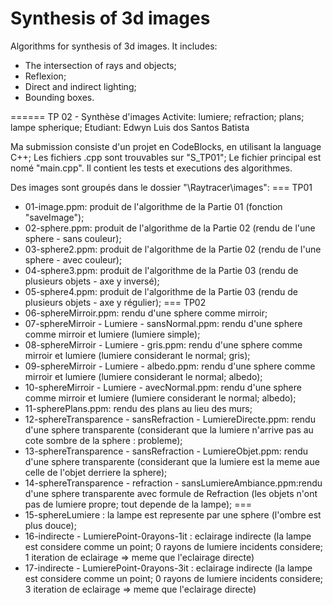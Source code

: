 # Synthesis of 3d images
Algorithms for synthesis of 3d images.
It includes:
- The intersection of rays and objects;
- Reflexion;
- Direct and indirect lighting;
- Bounding boxes.

======
TP 02 - Synthèse d'images
Activite: lumiere; refraction; plans; lampe spherique;
Etudiant: Edwyn Luis dos Santos Batista

Ma submission consiste d'un projet en CodeBlocks, en utilisant la language C++;
Les fichiers .cpp sont trouvables sur "S_TP01";
Le fichier principal est nomé "main.cpp". Il contient les tests et executions des algorithmes.

Des images sont groupés dans le dossier "\Raytracer\images":
=== TP01
- 01-image.ppm: 	produit de l'algorithme de la Partie 01 (fonction "saveImage");
- 02-sphere.ppm:	produit de l'algorithme de la Partie 02 (rendu de l'une sphere - sans couleur);
- 03-sphere2.ppm:	produit de l'algorithme de la Partie 02 (rendu de l'une sphere - avec couleur);
- 04-sphere3.ppm:	produit de l'algorithme de la Partie 03 (rendu de plusieurs objets - axe y inversé);
- 05-sphere4.ppm:	produit de l'algorithme de la Partie 03 (rendu de plusieurs objets - axe y régulier);
=== TP02
- 06-sphereMirroir.ppm:				rendu d'une sphere comme mirroir;
- 07-sphereMirroir - Lumiere - sansNormal.ppm:	rendu d'une sphere comme mirroir et lumiere (lumiere simple);
- 08-sphereMirroir - Lumiere - gris.ppm:	rendu d'une sphere comme mirroir et lumiere (lumiere considerant le normal; gris);
- 09-sphereMirroir - Lumiere - albedo.ppm:	rendu d'une sphere comme mirroir et lumiere (lumiere considerant le normal; albedo);
- 10-sphereMirroir - Lumiere - avecNormal.ppm:	rendu d'une sphere comme mirroir et lumiere (lumiere considerant le normal; albedo);
- 11-spherePlans.ppm:				rendu des plans au lieu des murs;
- 12-sphereTransparence - sansRefraction - LumiereDirecte.ppm:	rendu d'une sphere transparente (considerant que la lumiere n'arrive pas au cote sombre de la sphere : probleme);
- 13-sphereTransparence - sansRefraction - LumiereObjet.ppm:	rendu d'une sphere transparente (considerant que la lumiere est la meme aue celle de l'objet derriere la sphere);
- 14-sphereTransparence - refraction - sansLumiereAmbiance.ppm:rendu d'une sphere transparente avec formule de Refraction (les objets n'ont pas de lumiere propre; tout depende de la lampe);
===
- 15-sphereLumiere : 				la lampe est represente par une sphere (l'ombre est plus douce);
- 16-indirecte - LumierePoint-0rayons-1it :	eclairage indirecte (la lampe est considere comme un point; 0 rayons de lumiere incidents considere; 1 iteration de eclairage => meme que l'eclairage directe)
- 17-indirecte - LumierePoint-0rayons-3it :	eclairage indirecte (la lampe est considere comme un point; 0 rayons de lumiere incidents considere; 3 iteration de eclairage => meme que l'eclairage directe)